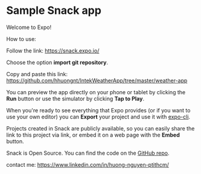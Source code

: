 # Sample Snack app

Welcome to Expo!

How to use:

Follow the link: https://snack.expo.io/

Choose the option **import git repository**.

Copy and paste this link: https://github.com/hhuongnt/IntekWeatherApp/tree/master/weather-app

You can preview the app directly on your phone or tablet by clicking the **Run** button or use the simulator by clicking **Tap to Play**.

When you're ready to see everything that Expo provides (or if you want to use your own editor) you can **Export** your project and use it with [expo-cli](https://docs.expo.io/versions/latest/introduction/installation.html).

Projects created in Snack are publicly available, so you can easily share the link to this project via link, or embed it on a web page with the **Embed** button.

Snack is Open Source. You can find the code on the [GitHub repo](https://github.com/expo/snack-web).

contact me: https://www.linkedin.com/in/huong-nguyen-ptithcm/

